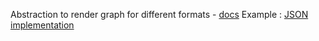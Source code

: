 Abstraction to render graph for different formats - [docs](https://anuragntl.github.io/graphtransferabstraction/)
Example : [JSON implementation](https://github.com/AnuragNtl/JsonFileBasedGraphStorage/tree/master)
